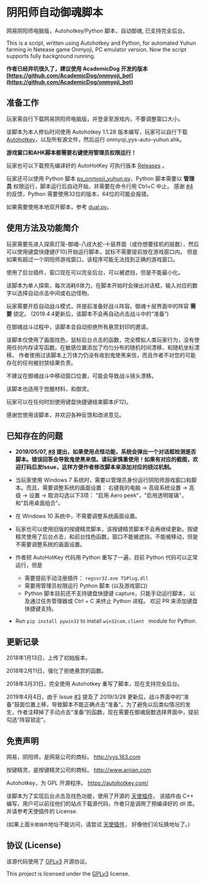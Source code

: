 
# 阴阳师自动御魂脚本

网易阴阳师电脑版，Autohotkey/Python 脚本，自动御魂, 已支持完全后台。

This is a script, written using Autohotkey and Python, for automated Yuhun farming in Netease game Onmyoji, PC emulator version.
Now the script supports fully background running. 

__作者已经弃坑很久了，建议使用 AcademicDog 开发的版本 [https://github.com/AcademicDog/onmyoji_bot](https://github.com/AcademicDog/onmyoji_bot)__

## 准备工作

玩家需自行下载网易阴阳师电脑版，并登录至游戏内，不要调整窗口大小。

该脚本为本人修仙时间使用 Autohotkey 1.1.28 版本编写，玩家可以自行下载 [Autohotkey](https://autohotkey.com/)，以及所有源文件，然后运行 onmyoji_yys-auto-yuhun.ahk。

__游戏窗口和AHK脚本都需要右键使用管理员权限运行！__

玩家也可以下载预先编译好的 AutoHotKey 可执行版本 [Releases](https://github.com/society765/yys-auto-yuhun/releases) 。

玩家还可以使用 Python 脚本 [py_onmyoji_yuhun.py](./py_onmyoji_yuhun.py)，Python 脚本需要以 __管理员__ 权限运行，脚本运行后自动开始，并需要在命令行用 Ctrl+C 中止。 
感谢 [#4](https://github.com/society765/yys-auto-yuhun/issues/4) 的反馈，Python 需要使用32位的版本，64位的可能会报错。

如果需要使用本地双开脚本，参考 [dual.py](./dual-SHUANG-KAI)。

## 使用方法及功能简介

玩家需要先进入探索灯笼-御魂-八歧大蛇-十层界面（或你想要挂机的层数），然后可以使用键盘快捷键(F10)开始运行脚本，鼠标不需要提前放在游戏窗口内。
但是如果有超过一个阴阳师游戏窗口，该程序可能无法找到正确的游戏窗口。

使用了后台插件，窗口现在可以完全后台，可以被遮挡，但是不能最小化。

该脚本为单人探索，每次消耗6体力。在脚本开始时会弹出对话框，输入对应的数字以选择自动点击中间或右边怪物。

玩家需要开启自动战斗模式，并提前准备好战斗阵容。御魂十层界面中的阵容 __需要__ 锁定。 
(2019.4.4更新后，该脚本不会再自动点击战斗中的“准备”)

在御魂战斗过程中，该脚本会自动拒绝所有悬赏封印的邀请。

该脚本仅使用了画面找色，鼠标后台点击的函数，完全模拟人类玩家行为，没有使用任何内存读写函数。在敏感位置添加了均匀分布的随机时间漂移，和随机坐标漂移。
作者使用过该脚本上万体力仍没有收到鬼使黑来信，而且作者不对您的可能存在的任何被封禁结果负责。  

不建议在御魂战斗中移动窗口位置，可能会导致战斗镜头漂移。

该脚本也适用于觉醒材料，和御灵。

玩家可以在任何时刻使用键盘快捷键结束脚本(F12)。

感谢您使用该脚本，并欢迎各种反馈和改进意见。 

## 已知存在的问题

* __2019/05/07, [#8](https://github.com/society765/yys-auto-yuhun/issues/8) 提出，如果使用点怪功能，系统会弹出一个对话框检测是否脚本。错误回答会导致鬼使黑来信。请玩家慎重使用！如果有对应的截图，欢迎打码后发Issue，这样方便作者修改脚本来添加对应的绕过机制。__

* 当玩家使用 Windows 7 系统时，需要以管理员身份运行阴阳师游戏窗口和脚本。而且，需要调整系统的画面设置： 右键我的电脑 -> 高级系统设置 -> 高级 -> 设置 -> 取消勾选以下3项： "启用 Aero peek"，"启用透明玻璃"，和"启用桌面组合"。

* 在 Windows 10 系统中，不需要调整系统画面设置。

* 玩家也可以使用旧版的按键精灵脚本，该按键精灵脚本不会再继续更新。按键精灵使用了后台点击，和前台找色函数，窗口不能被遮挡，不能被移动，但是不需要调整系统的画面设置。

* 作者把 AutoHotKey 代码用 Python 重写了一遍，目前 Python 代码可以正常运行，但是
  * 需要提前手动注册插件： `regsvr32.exe TSPlug.dll` 
  * 需要用管理员权限运行 Python 脚本 (以及游戏窗口) 
  * Python 脚本目前还不支持键盘快捷键 capture，只能手动运行脚本，
  以及通过任务管理器或 Ctrl + C 来终止 Python 进程。
  欢迎 PR 来添加键盘快捷键支持。

* Run `pip install pywin32` to install `win32com.client ` module for Python. 

## 更新记录

2018年1月13日，上传了初始版本。

2018年2月11日，强化了拒绝悬赏的函数。

2018年3月31日，完全使用 Autohotkey 重写了脚本，现在支持完全后台。

2019年4月4日，由于 Issue [#3](https://github.com/society765/yys-auto-yuhun/issues/3) 提及了 2019/3/28 更新后，战斗界面中的“准备”鼓面位置上移，导致脚本不能正确点击“准备”。为了避免以后类似情况的发生，作者注释掉了手动点击“准备”的函数，现在需要在御魂层数选择界面中，提前勾选“阵容锁定”。 

## 免责声明

网易，阴阳师，是网易公司的商标。 http://yys.163.com

按键精灵，是按键精灵公司的商标。 http://www.anjian.com

Autohotkey，为 GPL 开源程序。 https://autohotkey.com/

该脚本为了实现后台点击及找色功能，使用了开源的 [天使插件](http://bbs.tyuyan.net/thread-45659-1-1.html)，
该插件由 C++ 编写，用户可以前往他们的站点下载源代码，作者只是调用了预编译好的 dll 库。
并请参考天使插件的 License.

(如果上面`天使插件`地址不能访问，请尝试 [天使插件](http://52tc.info/thread-45659-1-1.html)，
好像他们论坛换地址了。)

<!-- 根据 [GPLv3](https://www.gnu.org/licenses/gpl-3.0.html) 开源协议，本人不对该脚本负任何责任。-->

## 协议 (License)

该源代码使用了 [GPLv3](https://www.gnu.org/licenses/gpl-3.0.html) 开源协议。

This project is licensed under the [GPLv3](https://www.gnu.org/licenses/gpl-3.0.html) license.

